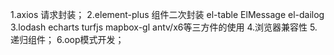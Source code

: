 1.axios 请求封装；
2.element-plus 组件二次封装 el-table ElMessage el-dailog
3.lodash echarts turfjs mapbox-gl antv/x6等三方件的使用
4.浏览器兼容性
5.递归组件；
6.oop模式开发；
